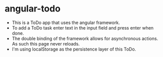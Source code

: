 # angular-todo

  - This is a ToDo app that uses the angular framework.
  - To add a ToDo task enter text in the input field and press enter when done.
  - The double binding of the framework allows for asynchronous actions.  As such this page never reloads.
  - I'm using localStorage as the persistence layer of this ToDo.